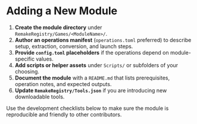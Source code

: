 # Adding a New Module

1. **Create the module directory** under `RemakeRegistry/Games/<ModuleName>/`.
2. **Author an operations manifest** (`operations.toml` preferred) to describe setup, extraction, conversion, and launch steps.
3. **Provide `config.toml` placeholders** if the operations depend on module-specific values.
4. **Add scripts or helper assets** under `Scripts/` or subfolders of your choosing.
5. **Document the module** with a `README.md` that lists prerequisites, operation notes, and expected outputs.
6. **Update `RemakeRegistry/Tools.json`** if you are introducing new downloadable tools.

Use the development checklists below to make sure the module is reproducible and friendly to other contributors.
